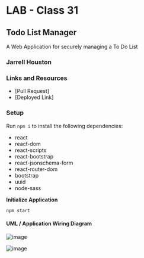 # LAB - Class 31

## Todo List Manager

A Web Application for securely managing a To Do List

### Jarrell Houston

### Links and Resources

- [Pull Request]
- [Deployed Link]

### Setup

Run ``` npm i ``` to install the following dependencies:

 - react
 - react-dom
 - react-scripts
 - react-bootstrap
 - react-jsonschema-form
 - react-router-dom
 - bootstrap
 - uuid
 - node-sass
 
 **Initialize Application**

``` npm start ```
 

#### UML / Application Wiring Diagram

![image](https://user-images.githubusercontent.com/33704616/120399733-3b77f400-c302-11eb-8fda-f6d60ba1b3fc.png)


![image](https://user-images.githubusercontent.com/33704616/120399037-e2f42700-c300-11eb-81dc-d0ab0868dc8d.png)


